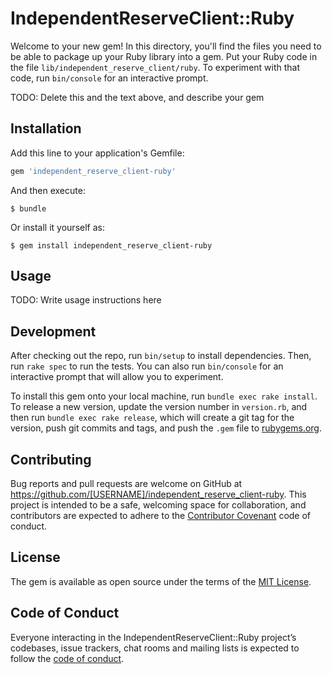 # IndependentReserveClient::Ruby

Welcome to your new gem! In this directory, you'll find the files you need to be able to package up your Ruby library into a gem. Put your Ruby code in the file `lib/independent_reserve_client/ruby`. To experiment with that code, run `bin/console` for an interactive prompt.

TODO: Delete this and the text above, and describe your gem

## Installation

Add this line to your application's Gemfile:

```ruby
gem 'independent_reserve_client-ruby'
```

And then execute:

    $ bundle

Or install it yourself as:

    $ gem install independent_reserve_client-ruby

## Usage

TODO: Write usage instructions here

## Development

After checking out the repo, run `bin/setup` to install dependencies. Then, run `rake spec` to run the tests. You can also run `bin/console` for an interactive prompt that will allow you to experiment.

To install this gem onto your local machine, run `bundle exec rake install`. To release a new version, update the version number in `version.rb`, and then run `bundle exec rake release`, which will create a git tag for the version, push git commits and tags, and push the `.gem` file to [rubygems.org](https://rubygems.org).

## Contributing

Bug reports and pull requests are welcome on GitHub at https://github.com/[USERNAME]/independent_reserve_client-ruby. This project is intended to be a safe, welcoming space for collaboration, and contributors are expected to adhere to the [Contributor Covenant](http://contributor-covenant.org) code of conduct.

## License

The gem is available as open source under the terms of the [MIT License](http://opensource.org/licenses/MIT).

## Code of Conduct

Everyone interacting in the IndependentReserveClient::Ruby project’s codebases, issue trackers, chat rooms and mailing lists is expected to follow the [code of conduct](https://github.com/[USERNAME]/independent_reserve_client-ruby/blob/master/CODE_OF_CONDUCT.md).

